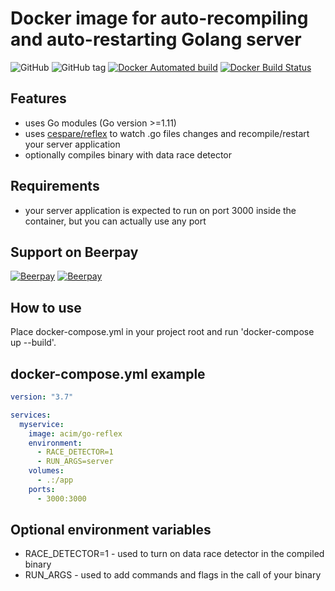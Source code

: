 # Docker image for auto-recompiling and auto-restarting Golang server

![GitHub](https://img.shields.io/github/license/acim/go-reflex.svg)
![GitHub tag](https://img.shields.io/github/tag/acim/go-reflex.svg)
[![Docker Automated build](https://img.shields.io/docker/build/acim/go-reflex.svg)](https://hub.docker.com/r/acim/go-reflex/)
[![Docker Build Status](https://img.shields.io/docker/build/acim/go-reflex.svg)](https://hub.docker.com/r/acim/go-reflex/)

## Features

* uses Go modules (Go version >=1.11)
* uses [cespare/reflex](https://github.com/cespare/reflex) to watch .go files changes and recompile/restart your server application
* optionally compiles binary with data race detector

## Requirements

* your server application is expected to run on port 3000 inside the container, but you can actually use any port

## Support on Beerpay

[![Beerpay](https://beerpay.io/acim/go-reflex/badge.svg?style=beer-square)](https://beerpay.io/acim/go-reflex)
[![Beerpay](https://beerpay.io/acim/go-reflex/make-wish.svg?style=flat-square)](https://beerpay.io/acim/go-reflex?focus=wish)

## How to use

Place docker-compose.yml in your project root and run 'docker-compose up --build'.

## docker-compose.yml example

```yaml
version: "3.7"

services:
  myservice:
    image: acim/go-reflex
    environment:
      - RACE_DETECTOR=1
      - RUN_ARGS=server
    volumes:
      - .:/app
    ports:
      - 3000:3000
```

## Optional environment variables

* RACE_DETECTOR=1 - used to turn on data race detector in the compiled binary
* RUN_ARGS - used to add commands and flags in the call of your binary